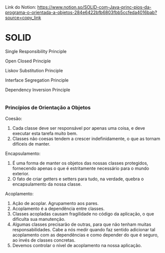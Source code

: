 Link do Notion: https://www.notion.so/SOLID-com-Java-princ-pios-da-programa-o-orientada-a-objetos-284e6422bfb6803fbb5ccfeda4016bab?source=copy_link

# SOLID

Single Responsibility Principle

Open Closed Principle

Liskov Substitution Principle

Interface Segregation Principle

Dependency Inversion Principle

#

### Princípios de Orientação a Objetos

Coesão: 

1. Cada classe deve ser responsável por apenas uma coisa, e deve executar esta tarefa muito bem.
2. Classes não coesas tendem a crescer indefinidamente, o que as tornam difíceis de manter.

Encapsulamento:

1. É uma forma de manter os objetos das nossas classes protegidos, fornecendo apenas o que é estritamente necessário para o mundo exterior.
2. O fato de criar getters e setters para tudo, na verdade, quebra o encapsulamento da nossa classe.

Acoplamento:

1. Ação de acoplar. Agrupamento aos pares.
2. Acoplamento é a dependência entre classes.
3. Classes acopladas causam fragilidade no código da aplicação, o que dificulta sua manutenção.
4. Algumas classes precisarão de outras, para que não tenham muitas responsabilidades. Cabe a nós medir quando faz sentido adicionar tal acoplamento com as dependências e como depender do que é seguro, ao invés de classes concretas.
5. Devemos controlar o nível de acoplamento na nossa aplicação.

